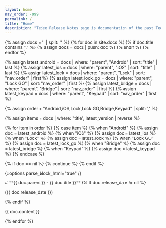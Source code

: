 ```yaml
---
layout: home
nav_order: -999
permalink: /
title: "Home"
description: "Tedee Release Notes page is documentation of the past Tedee public releases of multiple areas: Android app, iOS app, smart Lock firmware, Bridge firmware, Keypad firmware."
---
```


{% assign docs = '' | split: '' %}
{% for doc in site.docs %}
 {% if doc.title contains "." %}
  {% assign docs = docs | push: doc %}
 {% endif %}
{% endfor %}

{% assign latest_android = docs | where: "parent", "Android" | sort: "title" | last %}
{% assign latest_ios = docs | where: "parent", "iOS" | sort: "title" | last %}
{% assign latest_lock = docs | where: "parent", "Lock" | sort: "nav_order" | first %}
{% assign latest_lock_go = docs | where: "parent", "Lock GO" | sort: "nav_order" | first %}
{% assign latest_bridge = docs | where: "parent", "Bridge" | sort: "nav_order" | first %}
{% assign latest_keypad = docs | where: "parent", "Keypad" | sort: "nav_order" | first %}

{% assign order = "Android,iOS,Lock,Lock GO,Bridge,Keypad" | split: ',' %}

{% assign items = docs | where: "title", latest_version | reverse %}

{% for item in order %}
{% case item %}
  {% when "Android" %}
    {% assign doc = latest_android %}
  {% when "iOS" %}
    {% assign doc = latest_ios %}
  {% when "Lock" %}
    {% assign doc = latest_lock %}
  {% when "Lock GO" %}
    {% assign doc = latest_lock_go %}
  {% when "Bridge" %}
    {% assign doc = latest_bridge %}
  {% when "Keypad" %}
    {% assign doc = latest_keypad %}
{% endcase %}

{% if doc == nil %}
  {% continue %}
{% endif %}

{::options parse_block_html="true" /}
<div id="title">
# **{{ doc.parent }} - {{ doc.title }}**
{% if doc.release_date != nil %}
<p>({{ doc.release_date }})</p>
{% endif %}
</div>

{{ doc.content }}

{% endfor %}
